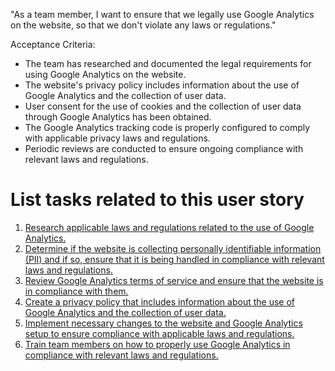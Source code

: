 "As a team member, I want to ensure that we legally use Google Analytics on the website, so that we don't violate any laws or regulations."

Acceptance Criteria:
* The team has researched and documented the legal requirements for using Google Analytics on the website.
* The website's privacy policy includes information about the use of Google Analytics and the collection of user data.
* User consent for the use of cookies and the collection of user data through Google Analytics has been obtained.
* The Google Analytics tracking code is properly configured to comply with applicable privacy laws and regulations.
* Periodic reviews are conducted to ensure ongoing compliance with relevant laws and regulations.


# List tasks related to this user story
1. [Research applicable laws and regulations related to the use of Google Analytics.](/documentation/templates/theme/initiatives/epics/stories/tasks/task_ga_story2_task1.md)
2. [Determine if the website is collecting personally identifiable information (PII) and if so, ensure that it is being handled in compliance with relevant laws and regulations.](/documentation/templates/theme/initiatives/epics/stories/tasks/task_ga_story2_task2.md)
3. [Review Google Analytics terms of service and ensure that the website is in compliance with them.](/documentation/templates/theme/initiatives/epics/stories/tasks/task_ga_story2_task3.md)
4. [Create a privacy policy that includes information about the use of Google Analytics and the collection of user data.](/documentation/templates/theme/initiatives/epics/stories/tasks/task_ga_story2_task4.md)
5. [Implement necessary changes to the website and Google Analytics setup to ensure compliance with applicable laws and regulations.](/documentation/templates/theme/initiatives/epics/stories/tasks/task_ga_story2_task5.md)
6. [Train team members on how to properly use Google Analytics in compliance with relevant laws and regulations.](/documentation/templates/theme/initiatives/epics/stories/tasks/task_ga_story2_task6.md)